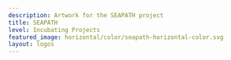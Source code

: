 ```yaml
---
description: Artwork for the SEAPATH project
title: SEAPATH
level: Incubating Projects
featured_image: horizontal/color/seapath-horizontal-color.svg
layout: logos
---
```

